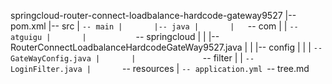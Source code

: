 springcloud-router-connect-loadbalance-hardcode-gateway9527
|-- pom.xml
|-- src
|   `-- main
|       |-- java
|       |   `-- com
|       |       `-- atguigu
|       |           `-- springcloud
|       |               |-- RouterConnectLoadbalanceHardcodeGateWay9527.java
|       |               |-- config
|       |               |   `-- GateWayConfig.java
|       |               `-- filter
|       |                   `-- LoginFilter.java
|       `-- resources
|           `-- application.yml
`-- tree.md

